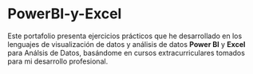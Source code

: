 # PowerBI-y-Excel
Este portafolio presenta ejercicios prácticos que he desarrollado en los lenguajes de visualización de datos y análisis de datos **Power BI** y **Excel** para Análsis de Datos, basándome en cursos extracurriculares tomados para mi desarrollo profesional.
